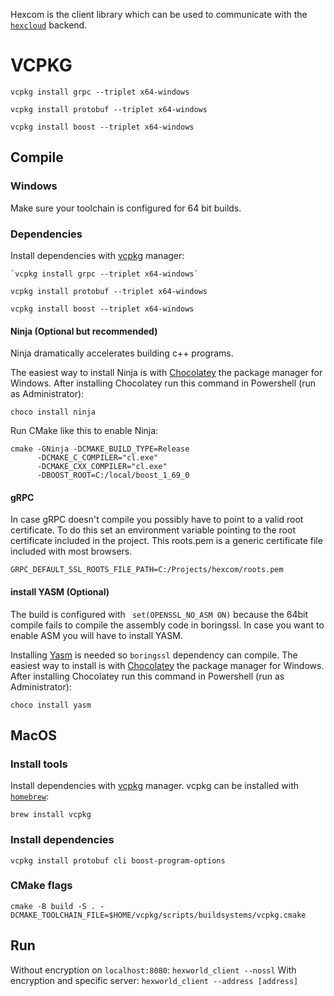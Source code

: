 
Hexcom is the client library which can be used to communicate with the [`hexcloud`](https://github.com/3vilM33pl3/hexcloud) backend.

# VCPKG

`vcpkg install grpc --triplet x64-windows`

`vcpkg install protobuf --triplet x64-windows`

`vcpkg install boost --triplet x64-windows`


## Compile
### Windows
Make sure your toolchain is configured for 64 bit builds.
### Dependencies
Install dependencies with [vcpkg](https://vcpkg.io/en/index.html) manager:

    `vcpkg install grpc --triplet x64-windows`

`vcpkg install protobuf --triplet x64-windows`

`vcpkg install boost --triplet x64-windows`

#### Ninja (Optional but recommended)
Ninja dramatically accelerates building c++ programs. 

The easiest way to install Ninja is with [Chocolatey](https://chocolatey.org/) the package manager for Windows.
After installing Chocolatey run this command in Powershell (run as Administrator):

    choco install ninja
    
Run CMake like this to enable Ninja:
```shell
cmake -GNinja -DCMAKE_BUILD_TYPE=Release
      -DCMAKE_C_COMPILER="cl.exe"
      -DCMAKE_CXX_COMPILER="cl.exe"
      -DBOOST_ROOT=C:/local/boost_1_69_0    
```

#### gRPC
In case gRPC doesn't compile you possibly have to point to a valid root certificate. 
To do this set an environment variable pointing to the root certificate included in the project.
This roots.pem is a generic certificate file included with most browsers.      
```shell 
GRPC_DEFAULT_SSL_ROOTS_FILE_PATH=C:/Projects/hexcom/roots.pem
```      

#### install YASM (Optional)
The build is configured with ` set(OPENSSL_NO_ASM ON)` because the 64bit compile fails to compile the 
assembly code in boringssl. In case you want to enable ASM you will have to install YASM.

Installing [Yasm](https://yasm.tortall.net/) is needed so `boringssl` dependency can compile.
The easiest way to install is with [Chocolatey](https://chocolatey.org/) the package manager for Windows.
After installing Chocolatey run this command in Powershell (run as Administrator):

    choco install yasm    

## MacOS


### Install tools
Install dependencies with [vcpkg](https://vcpkg.io/en/index.html) manager. 
vcpkg can be installed with [`homebrew`](https://brew.sh/): 

`brew install vcpkg`

### Install dependencies 
`vcpkg install protobuf cli boost-program-options`

### CMake flags
```shell
cmake -B build -S . -DCMAKE_TOOLCHAIN_FILE=$HOME/vcpkg/scripts/buildsystems/vcpkg.cmake
```

## Run
Without encryption on `localhost:8080`:
    `hexworld_client --nossl`
With encryption and specific server:
    `hexworld_client --address [address]`
